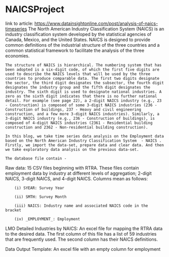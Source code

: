 # NAICSProject
link to article:
https://www.datainsightonline.com/post/analysis-of-naics-timeseries
The North American Industry Classification System (NAICS) is an industry classification system developed by the statistical agencies of Canada, Mexico, and the United States. NAICS is designed to provide common definitions of the industrial structure of the three countries and a common statistical framework to facilitate the analysis of the three economies.

	The structure of NAICS is hierarchical. The numbering system that has been adopted is a six-digit code, of which the first five digits are used to describe the NAICS levels that will be used by the three countries to produce comparable data. The first two digits designate the sector, the third digit designates the subsector, the fourth digit designates the industry group and the fifth digit designates the industry. The sixth digit is used to designate national industries. A zero as the sixth digit indicates that there is no further national detail. For example (see page 22), a 2-digit NAICS industry (e.g., 23 - Construction) is composed of some 3-digit NAICS industries (236 - Construction of buildings, 237 - Heavy and civil engineering construction, and a few more 3-digit NAICS industries). Similarly, a 3-digit NAICS industry (e.g., 236 - Construction of buildings), is composed of 4-digit NAICS industries (2361 - Residential building construction and 2362 - Non-residential building construction).

	In this blog, we take time series data analysis on the Employment data based on the North American Industry Classification System  - NAICS . Firstly, we import the data-set, prepare data and clear data. And then we take exploratory data analysis on the previous data-set.  

	The database file contain -  

Raw data: 15 CSV files beginning with RTRA. These files 	contain employment data by industry at different levels of 	aggregation; 2-digit NAICS, 3-digit NAICS, and 4-digit NAICS. 	Columns mean as follows:  	


 		(i) SYEAR: Survey Year  		

 		(ii) SMTH: Survey Month  		

 		(iii) NAICS: Industry name and associated NAICS code in the bracket 				

 		(iv) _EMPLOYMENT_: Employment


LMO Detailed Industries by NAICS: An excel file for mapping 	the RTRA data to the desired data. The first column of this file has 	a list of 59 industries that are frequently used. The second column 	has their NAICS definitions.

Data Output Template: An excel file with an empty column for 	employment
